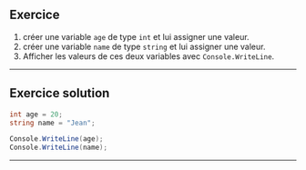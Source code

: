 
## Exercice

1. créer une variable `age` de type `int` et lui assigner une valeur.
2. créer une variable `name` de type `string` et lui assigner une valeur.
3. Afficher les valeurs de ces deux variables avec `Console.WriteLine`.

---

## Exercice solution

```csharp
int age = 20;
string name = "Jean";

Console.WriteLine(age);
Console.WriteLine(name);
```

---

